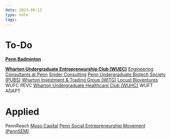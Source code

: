 ```yaml
---
date: 2023-09-13
type: note
tags: 
---
```

# To-Do
**[Penn Badminton](https://pennclubs.com/club/penn-competitive-badminton-club)**

**[Wharton Undergraduate Entrepreneurship Club (WUEC)](https://pennclubs.com/club/wharton-undergraduate-entrepreneurship-club)**
[Engineering Consultants at Penn](https://pennclubs.com/club/penn-engineering-consultants/application/679)
[Snider Consulting](https://docs.google.com/forms/d/e/1FAIpQLSczYAkTWDQI4raWyqrb4S-EyETzW4b44Z2LBz_0Ct9gMfG2JA/viewform)
[Penn Undergraduate Biotech Society (PUBS)](https://pennclubs.com/club/pubs)
[Wharton Investment & Trading Group (WITG)](http://www.pennwitg.com/)
[Locust Bioventures](https://docs.google.com/forms/d/e/1FAIpQLSftOfcEjoouJ-lGliLfryoU1RKR6SqwSAmIt17mfmoT_jOe8A/viewform)
WUFC
PEVC
[Wharton Undergraduate Healthcare Club (WUHC)](https://pennclubs.com/club/wharton-undergraduate-healthcare-club/application/715)
WUFT
ADAPT

# Applied
PennReach 
[Moso Capital](https://www.mosocap.com/)
[Penn Social Entrepreneurship Movement (PennSEM)](https://pennclubs.com/club/pennsem)